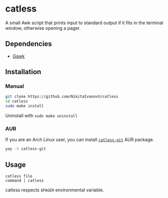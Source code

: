 # catless

A small Awk script that prints input to standard output
if it fits in the terminal window, otherwise opening a pager.

## Dependencies

* [Gawk](https://www.gnu.org/software/gawk)

## Installation

### Manual

```sh
git clone https://github.com/NikitaIvanovV/catless
cd catless
sudo make install
```

Uninstall with `sudo make uninstall`

### AUR

If you are an Arch Linux user, you can install
[`catless-git`](https://aur.archlinux.org/packages/catless-git)
AUR package.

```sh
yay -S catless-git
```

## Usage

```
catless file
command | catless
```

catless respects `$PAGER` environmental variable.
